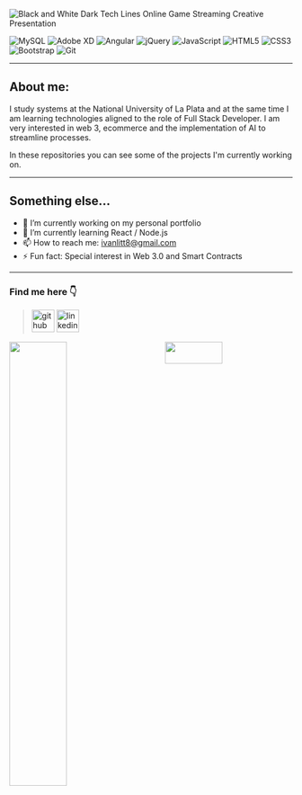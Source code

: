 ![Black and White Dark Tech Lines Online Game Streaming Creative Presentation](https://user-images.githubusercontent.com/70293887/206284292-4741c6fe-7393-4384-98f4-d10c758e02fa.gif)

![MySQL](https://img.shields.io/badge/mysql-%2300f.svg?style=for-the-badge&logo=mysql&logoColor=white)
![Adobe XD](https://img.shields.io/badge/Adobe%20XD-470137?style=for-the-badge&logo=Adobe%20XD&logoColor=#FF61F6)
![Angular](https://img.shields.io/badge/angular-%23DD0031.svg?style=for-the-badge&logo=angular&logoColor=white)
![jQuery](https://img.shields.io/badge/jquery-%230769AD.svg?style=for-the-badge&logo=jquery&logoColor=white)
![JavaScript](https://img.shields.io/badge/javascript-%23323330.svg?style=for-the-badge&logo=javascript&logoColor=%23F7DF1E)
![HTML5](https://img.shields.io/badge/html5-%23E34F26.svg?style=for-the-badge&logo=html5&logoColor=white)
![CSS3](https://img.shields.io/badge/css3-%231572B6.svg?style=for-the-badge&logo=css3&logoColor=white)
![Bootstrap](https://img.shields.io/badge/bootstrap-%23563D7C.svg?style=for-the-badge&logo=bootstrap&logoColor=white)
![Git](https://img.shields.io/badge/git-%23F05033.svg?style=for-the-badge&logo=git&logoColor=white)
____

## About me:

I study systems at the National University of La Plata and at the same time I am learning technologies aligned to the role of Full Stack Developer.
I am very interested in web 3, ecommerce and the implementation of AI to streamline processes.

In these repositories you can see some of the projects I'm currently working on.
___

## Something else...

- 🔭 I’m currently working on my personal portfolio 
- 🌱 I’m currently learning React / Node.js 
- 📫 How to reach me: ivanlitt8@gmail.com 
- ⚡ Fun fact: Special interest in Web 3.0 and Smart Contracts
___

### Find me here :point_down:
> [<img src='https://cdn.jsdelivr.net/npm/simple-icons@3.0.1/icons/github.svg' alt='github' height='40'>](https://github.com/https://github.com/ivanlitt8)          [<img src='https://cdn.jsdelivr.net/npm/simple-icons@3.0.1/icons/linkedin.svg' alt='linkedin' height='40'>](https://www.linkedin.com/in/https://www.linkedin.com/in/ivan-litt//)

<img align="left" width="45%" src="https://github-readme-stats.vercel.app/api?username=ivanlitt8&show_icons=true&theme=dark" />
<img align="right" width="45%" height="10%" src="https://github-readme-stats.vercel.app/api/top-langs/?username=ivanlitt8&layout=compact)](https://github.com/anuraghazra/github-readme-stats" />

